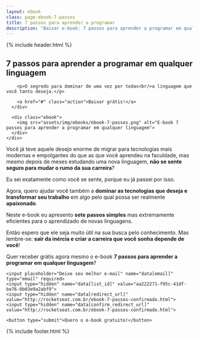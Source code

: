 ```yaml
---
layout: ebook
class: page-ebook-7-passos
title: 7 passos para aprender a programar
description: "Baixar e-book: 7 passos para aprender a programar em qualquer linguagem"
---
```


<div id="primary-content">
  {% include header.html %}

  <article>
    <div class="container">
      <div class="content">
        <h2>7 passos para aprender a programar em qualquer linguagem</h2>

        <p>O segredo para dominar de uma vez por todas<br/>a linguagem que você tanto deseja.</p>

        <a href="#" class="action">Baixar grátis!</a>
      </div>

      <div class="ebook">
        <img src="assets/img/ebooks/ebook-7-passos.png" alt="E-book 7 passos para aprender a programar em qualquer linguagem">
      </div>
    </div>
  </article>
</div>

<article id="description">
  <p>Você já teve aquele desejo enorme de migrar para tecnologias mais modernas e empolgantes do que as que você aprendeu na faculdade, mas mesmo depois de meses estudando uma nova linguagem, <strong>não se sente seguro para mudar o rumo da sua carreira</strong>?</p>

  <p>Eu sei exatamente como você se sente, porque eu já passei por isso.</p>

  <p>Agora, quero ajudar você também a <strong>dominar as tecnologias que deseja e transformar seu trabalho</strong> em algo pelo qual possa ser realmente <strong>apaixonado</strong>.</p>

  <p>Neste e-book eu apresento <strong>sete passos simples</strong> mas extremamente eficientes para o aprendizado de novas linguagens.</p>

  <p>Então espero que ele seja muito útil na sua busca pelo conhecimento. Mas lembre-se: <strong>sair da inércia e criar a carreira que você sonha depende de você</strong>!</p>
</article>

<article id="form">
  <form action="http://hike.rocketseat.com.br/api/subscriptions" method="POST" class="container">
    <p>Quer receber grátis agora mesmo o e-book <strong>7 passos para aprender a programar em qualquer linguagem</strong>?</p>

    <input placeholder="Deixe seu melhor e-mail" name="data[email]" type="email" required>
    <input type="hidden" name="data[list_id]" value="aa222271-f95c-41df-be76-0b03e9a2abf9">
    <input type="hidden" name="data[redirect_url]" value="http://rocketseat.com.br/ebook-7-passos-confirmado.html">
    <input type="hidden" name="data[confirm_redirect_url]" value="http://rocketseat.com.br/ebook-7-passos-confirmado.html">

    <button type="submit">Quero o e-book gratuito!</button>
  </form>
</article>

<div id="footer-container">
  {% include footer.html %}
</div>

<script>
  fbq('track', 'Lead');
</script>
